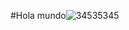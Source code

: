 #Hola mundo![34535345](https://user-images.githubusercontent.com/114031198/202923226-85e9ccfa-fa7c-4fd3-be8b-59b67eceb602.jpg)
